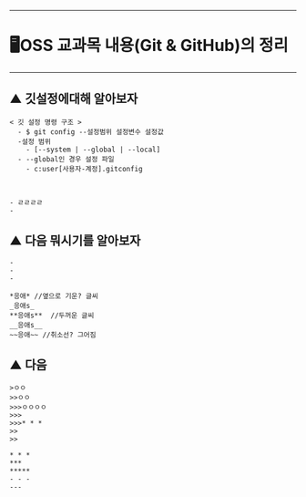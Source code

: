 * * *
# 🖥OSS 교과목 내용(Git & GitHub)의 정리
* * *
## ▲ 깃설정에대해 알아보자
```
< 깃 설정 명령 구조 >
  - $ git config --설정범위 설정변수 설정값
  -설정 범위
    - [--system | --global | --local]
  - --global인 경우 설정 파일
    - c:user[사용자-계정].gitconfig



- ㄹㄹㄹㄹ
- 

```
## ▲ 다음 뭐시기를 알아보자
```
-
-
-

*응애* //옆으로 기운? 글씨
_응애s_
**응애s**  //두꺼운 글씨
__응애s__ 
~~응애~~ //취소선? 그어짐
```
## ▲ 다음
```
>ㅇㅇ
>>ㅇㅇ
>>>ㅇㅇㅇㅇ
>>>
>>>* * *
>>
>>

* * *
***
*****
- - -
---
```


